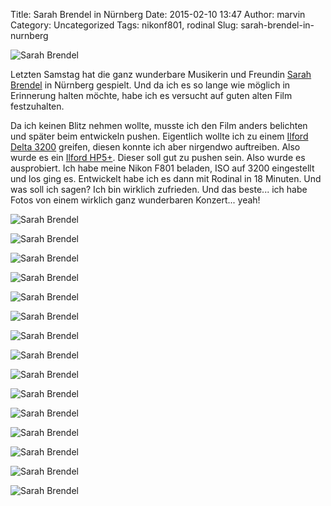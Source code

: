 Title: Sarah Brendel in Nürnberg
Date: 2015-02-10 13:47
Author: marvin
Category: Uncategorized
Tags: nikonf801, rodinal
Slug: sarah-brendel-in-nurnberg

![Sarah Brendel]({filename}/images/16302785520_5a0fde844c_b.jpg)

Letzten Samstag hat die ganz wunderbare Musikerin und Freundin [Sarah
Brendel](http://sarahbrendel.de) in Nürnberg gespielt. Und da ich es so
lange wie möglich in Erinnerung halten möchte, habe ich es versucht auf
guten alten Film festzuhalten.

Da ich keinen Blitz nehmen wollte, musste ich den Film anders belichten
und später beim entwickeln pushen. Eigentlich wollte ich zu einem
[Ilford Delta
3200](http://www.ilfordphoto.com/products/product.asp?n=10) greifen,
diesen konnte ich aber nirgendwo auftreiben. Also wurde es ein [Ilford
HP5+](http://www.ilfordphoto.com/products/product.asp?n=7). Dieser soll
gut zu pushen sein. Also wurde es ausprobiert. Ich habe meine Nikon F801
beladen, ISO auf 3200 eingestellt und los ging es. Entwickelt habe ich
es dann mit Rodinal in 18 Minuten. Und was soll ich sagen? Ich bin
wirklich zufrieden. Und das beste... ich habe Fotos von einem wirklich
ganz wunderbaren Konzert... yeah!

![Sarah Brendel]({filename}/images/16304329997_d5428be2f7_b.jpg)

![Sarah Brendel]({filename}/images/16490239845_8c7554f051_b.jpg)

![Sarah Brendel]({filename}/images/16302503618_f56487b5c2_b.jpg)

![Sarah Brendel]({filename}/images/16296144929_7279220597_b.jpg)

![Sarah Brendel]({filename}/images/15862273273_7ba281f856_b.jpg)

![Sarah Brendel]({filename}/images/16481423102_1263ee5ce5_b.jpg)

![Sarah Brendel]({filename}/images/16296476847_1e74a03b95_b.jpg)

![Sarah Brendel]({filename}/images/15862253993_2a5ee8bbfa_b.jpg)

![Sarah Brendel]({filename}/images/16296467077_5614131430_b.jpg)

![Sarah Brendel]({filename}/images/16296101449_a97981459a_b.jpg)

![Sarah Brendel]({filename}/images/15862237033_ca92b36f7a_b.jpg)

![Sarah Brendel]({filename}/images/16456357256_92fc712a2f_b.jpg)

![Sarah Brendel]({filename}/images/15859827214_6220a07827_b.jpg)

![Sarah Brendel]({filename}/images/16296085909_d183899965_b.jpg)

![Sarah Brendel]({filename}/images/16480573251_48c980c84f_b.jpg)


